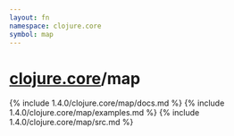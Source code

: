 ```yaml
---
layout: fn
namespace: clojure.core
symbol: map
---
```


# [clojure.core](../)/map

{% include 1.4.0/clojure.core/map/docs.md %}
{% include 1.4.0/clojure.core/map/examples.md %}
{% include 1.4.0/clojure.core/map/src.md %}

